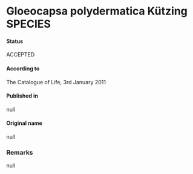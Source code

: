 # Gloeocapsa polydermatica Kützing SPECIES

#### Status
ACCEPTED

#### According to
The Catalogue of Life, 3rd January 2011

#### Published in
null

#### Original name
null

### Remarks
null